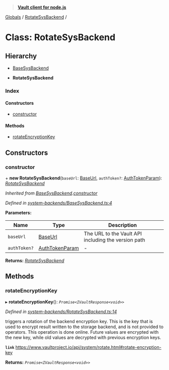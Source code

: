> **[Vault client for node.js](../README.md)**

[Globals](../globals.md) / [RotateSysBackend](rotatesysbackend.md) /

# Class: RotateSysBackend

## Hierarchy

  * [BaseSysBackend](basesysbackend.md)

  * **RotateSysBackend**

### Index

#### Constructors

* [constructor](rotatesysbackend.md#constructor)

#### Methods

* [rotateEncryptionKey](rotatesysbackend.md#rotateencryptionkey)

## Constructors

###  constructor

\+ **new RotateSysBackend**(`baseUrl`: [BaseUrl](../globals.md#baseurl), `authToken?`: [AuthTokenParam](../globals.md#authtokenparam)): *[RotateSysBackend](rotatesysbackend.md)*

*Inherited from [BaseSysBackend](basesysbackend.md).[constructor](basesysbackend.md#constructor)*

*Defined in [system-backends/BaseSysBackend.ts:4](https://github.com/theogravity/vault-tacular/blob/39d6e20/src/system-backends/BaseSysBackend.ts#L4)*

**Parameters:**

Name | Type | Description |
------ | ------ | ------ |
`baseUrl` | [BaseUrl](../globals.md#baseurl) | The URL to the Vault API including the version path |
`authToken?` | [AuthTokenParam](../globals.md#authtokenparam) | - |

**Returns:** *[RotateSysBackend](rotatesysbackend.md)*

## Methods

###  rotateEncryptionKey

▸ **rotateEncryptionKey**(): *`Promise<IVaultResponse<void>>`*

*Defined in [system-backends/RotateSysBackend.ts:14](https://github.com/theogravity/vault-tacular/blob/39d6e20/src/system-backends/RotateSysBackend.ts#L14)*

triggers a rotation of the backend encryption key. This is the key that is used to encrypt
result written to the storage backend, and is not provided to operators. This operation is done
online. Future values are encrypted with the new key, while old values are decrypted with
previous encryption keys.

**`link`** https://www.vaultproject.io/api/system/rotate.html#rotate-encryption-key

**Returns:** *`Promise<IVaultResponse<void>>`*